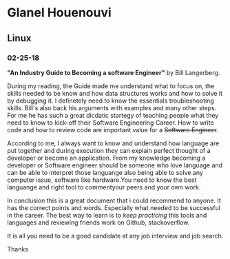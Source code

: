 # Glanel Houenouvi

## Linux

### 02-25-18


**"An Industry Guide to Becoming a software Engineer"** by Bill Langerberg.

  During my reading, the Guide  made me  understand  what to focus on, the 
skills needed to be  know and how data structures works and how to solve it by
debugging it.
I definetely need to know the essentials troubleshooting skills.
Bill's also back his arguments with examples and many other steps. For me 
he has such a great dicdatic startegy of teaching people what they need 
to know to kick-off their Software Engineering Career. How to write code and how
to review code are important value for a <del>Software Engineer</del>.

According to me, I always want to know  and understand how  language are put
together and during execution they can explain perfect thought of a developer
 or become an application.
From my knowledge becoming a developer or Software engineer should be  someone
who love language and can be able to interpret those languange also
being able to solve any computer issue, software like hardware.You need to
know the best languange and right tool to commentyour peers and your own work.

In conclusion this is a great document that i could recommend to anyone. It has
the correct points and words. Especially what needed to be successful in the 
career. The best way to learn  is to *keep practicing* this tools and languages
and reviewing friends work on Github, stackoverflow.

It is all you need to be a good candidate at any job interview and job search.


Thanks    




